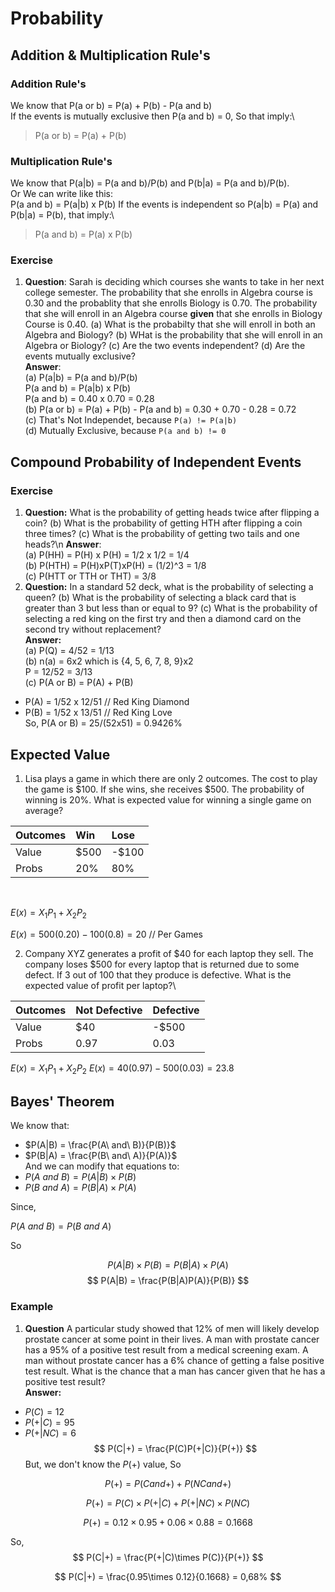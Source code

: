 # Probability

## Addition & Multiplication Rule's
### Addition Rule's
We know that P(a or b) = P(a) + P(b) - P(a and b)\
If the events is mutually exclusive then P(a and b) = 0, So that imply:\
> P(a or b) = P(a) + P(b)
### Multiplication Rule's
We know that P(a|b) = P(a and b)/P(b) and P(b|a) = P(a and b)/P(b).\
Or We can write like this:\
P(a and b) = P(a|b) x P(b)
If the events is independent so P(a|b) = P(a) and P(b|a) = P(b), that imply:\
> P(a and b) = P(a) x P(b)
### Exercise
1. **Question**: Sarah is deciding which courses she wants to take in her next college semester. The probability that she enrolls in Algebra course is 0.30 and the probablity that she enrolls Biology is 0.70. The probability that she will enroll in an Algebra course **given** that she enrolls in Biology Course is 0.40. (a) What is the probabilty that she will enroll in both an Algebra and Biology? (b) WHat is the probability that she will enroll in an Algebra or Biology? (c) Are the two events independent? (d) Are the events mutually exclusive?\
**Answer**:\
(a) P(a|b) = P(a and b)/P(b)\
P(a and b) = P(a|b) x P(b)\
P(a and b) = 0.40 x 0.70 = 0.28\
(b) P(a or b) = P(a) + P(b) - P(a and b) = 0.30 + 0.70 - 0.28 = 0.72\
(c) That's Not Independet, because `P(a) != P(a|b)`\
(d) Mutually Exclusive, because `P(a and b) != 0`
## Compound Probability of Independent Events
### Exercise
1. **Question:** What is the probability of getting heads twice after flipping a coin? (b) What is the probability of getting HTH after flipping a coin three times? (c) What is the probability of getting two tails and one heads?\n
**Answer**:\
(a) P(HH) = P(H) x P(H) = 1/2 x 1/2 = 1/4\
(b) P(HTH) = P(H)xP(T)xP(H) = (1/2)^3 = 1/8\
(c) P(HTT or TTH or THT) = 3/8
2. **Question:** In a standard 52 deck, what is the probability of selecting a queen? (b) What is the probability of selecting a black card that is greater than 3 but less than or equal to 9? (c) What is the probability of selecting a red king on the first try and then a diamond card on the second try without replacement?\
**Answer:**\
(a) P(Q) = 4/52 = 1/13\
(b) n(a) = 6x2 which is {4, 5, 6, 7, 8, 9}x2\
P = 12/52 = 3/13\
(c) P(A or B) = P(A) + P(B)
- P(A) = 1/52 x 12/51   // Red King Diamond
- P(B) = 1/52 x 13/51   // Red King Love\
So, P(A or B) = 25/(52x51) = 0.9426%
## Expected Value
1. Lisa plays a game in which there are only 2 outcomes. The cost to play the game is $100. If she wins, she receives $500. The probability of winning is 20%. What is expected value for winning a single game on average?

<center>

| Outcomes | Win | Lose |
|:---------|:----|:-----|
|   Value  |$500 |-$100 |
|   Probs  | 20% | 80%  |

<br> 
</center>

$E(x) = X_1P_1 + X_2P_2$

$E(x) = 500(0.20) - 100(0.8) = 20$ // Per Games




2. Company XYZ generates a profit of $40 for each laptop they sell. The company loses $500 for every laptop that is returned due to some defect. If 3 out of 100 that they produce is defective. What is the expected value of profit per laptop?\

<center>

| Outcomes | Not Defective | Defective |
|:---------|:--------------|:----------|
|   Value  |      $40      |   -$500   |
|   Probs  |      0.97     |    0.03   |

</center>

$E(x) = X_1P_1 + X_2P_2$
$E(x) = 40(0.97) - 500(0.03) = 23.8$

## Bayes' Theorem
We know that:
* $P(A|B) = \frac{P(A\ and\ B)}{P(B)}$
* $P(B|A) = \frac{P(B\ and\ A)}{P(A)}$\
And we can modify that equations to:
* $P(A\ and\ B) = P(A|B) \times P(B)$
* $P(B\ and\ A) = P(B|A) \times P(A)$

Since,

$P(A\ and\ B) = P(B\ and\ A)$ 

So

$$
P(A|B)\times P(B) = P(B|A)\times P(A)
$$
$$
P(A|B) = \frac{P(B|A)P(A)}{P(B)}
$$

### Example
1. **Question** A particular study showed that 12% of men will likely develop prostate cancer at some point in their lives. A man with prostate cancer has a 95% of a positive test result from a medical screening exam. A man without prostate cancer has a 6% chance of getting a false positive test result. What is the chance that a man has cancer given that he has a positive test result?\
**Answer:**
- $P(C) = 12%$
- $P(+|C) = 95%$
- $P(+|NC) = 6%$
$$
P(C|+) = \frac{P(C)P(+|C)}{P(+)}
$$
But, we don't know the $P(+)$ value, So

$$
P(+) = P(C and +) + P(NC and +)
$$

$$
P(+) = P(C)\times P(+|C) + P(+|NC)\times P(NC)
$$

$$
P(+) = 0.12\times 0.95 + 0.06\times 0.88 = 0.1668
$$

So,
$$
P(C|+) = \frac{P(+|C)\times P(C)}{P(+)}
$$

$$
P(C|+) = \frac{0.95\times 0.12}{0.1668} = 0,68%
$$
